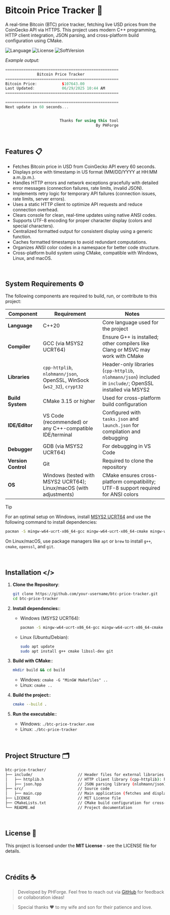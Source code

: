 # Bitcoin Price Tracker 🔎

A real-time Bitcoin (BTC) price tracker, fetching live USD prices from the CoinGecko API via HTTPS. This project uses modern C++ programming, HTTP client integration, JSON parsing, and cross-platform build configuration using CMake.

![Language](https://img.shields.io/badge/language-C++-blue.svg) ![License](https://img.shields.io/badge/license-MIT-darkblue.svg) ![SoftVersion](https://img.shields.io/badge/SoftVersion-0.0.8-black)

*Example output:*
```cpp
==================================================
              Bitcoin Price Tracker
==================================================
Bitcoin Price:           $107643.00
Last Updated:            06/29/2025 10:44 AM
==================================================

==================================================
Next update in 60 seconds...


                        Thanks for using this tool
                                        By PHForge
```

<br>

## Features 📋
- Fetches Bitcoin price in USD from CoinGecko API every 60 seconds.
- Displays price with timestamp in US format (MM/DD/YYYY at HH:MM a.m./p.m.).
- Handles HTTP errors and network exceptions gracefully with detailed error messages (connection failures, rate limits, invalid JSON).
- Implements retry logic for temporary API failures (connection issues, rate limits, server errors).
- Uses a static HTTP client to optimize API requests and reduce connection overhead.
- Clears console for clean, real-time updates using native ANSI codes.
- Supports UTF-8 encoding for proper character display (colors and special characters).
- Centralized formatted output for consistent display using a generic function.
- Caches formatted timestamps to avoid redundant computations.
- Organizes ANSI color codes in a namespace for better code structure.
- Cross-platform build system using CMake, compatible with Windows, Linux, and macOS.

<br>

## System Requirements ⚙️

The following components are required to build, run, or contribute to this project:

| Component          | Requirement                              | Notes                                      |
|--------------------|------------------------------------------|--------------------------------------------|
| **Language**       | C++20                                    | Core language used for the project         |
| **Compiler**       | GCC (via MSYS2 UCRT64)                   | Ensure G++ is installed; other compilers like Clang or MSVC may work with CMake |
| **Libraries**      | `cpp-httplib`, `nlohmann/json`, OpenSSL, WinSock (`ws2_32`), `crypt32` | Header-only libraries (`cpp-httplib`, `nlohmann/json`) included in `include/`; OpenSSL installed via MSYS2 |
| **Build System**   | CMake 3.15 or higher                     | Used for cross-platform build configuration |
| **IDE/Editor**     | VS Code (recommended) or any C++-compatible IDE/terminal | Configured with `tasks.json` and `launch.json` for compilation and debugging |
| **Debugger**       | GDB (via MSYS2 UCRT64)                   | For debugging in VS Code                   |
| **Version Control**| Git                                      | Required to clone the repository           |
| **OS**             | Windows (tested with MSYS2 UCRT64); Linux/macOS (with adjustments) | CMake ensures cross-platform compatibility; UTF-8 support required for ANSI colors |

> [!TIP]
> For an optimal setup on Windows, install [MSYS2 UCRT64](https://www.msys2.org/) and use the following command to install dependencies:
> ```bash
> pacman -S mingw-w64-ucrt-x86_64-gcc mingw-w64-ucrt-x86_64-cmake mingw-w64-ucrt-x86_64-openssl mingw-w64-ucrt-x86_64-gdb
> ```
> On Linux/macOS, use package managers like `apt` or `brew` to install `g++`, `cmake`, `openssl`, and `git`.

<br>

## Installation </>

1. **Clone the Repository**:
	```bash
	git clone https://github.com/your-username/btc-price-tracker.git
    cd btc-price-tracker
	```

2. **Install dependencies:**:
    - Windows (MSYS2 UCRT64):
		```bash
		pacman -S mingw-w64-ucrt-x86_64-gcc mingw-w64-ucrt-x86_64-cmake mingw-w64-ucrt-x86_64-openssl mingw-w64-ucrt-x86_64-gdb
		```
	- Linux (Ubuntu/Debian):
		```bash
		sudo apt update
        sudo apt install g++ cmake libssl-dev git
		```

3. **Build with CMake:**:
	```bash
	mkdir build && cd build
	```
	- Windows: `cmake -G "MinGW Makefiles" ..`
	- Linux: `cmake ..`

4. **Build the project:**:
	```bash
	cmake --build .
	```

5. **Run the executable:**:
	- Windows: `./btc-price-tracker.exe`
	- Linux: `./btc-price-tracker`

<br>

## Project Structure 🗂️
```bash
btc-price-tracker/
├── include/                    // Header files for external libraries
│   ├── httplib.h               // HTTP client library (cpp-httplib): https://github.com/yhirose/cpp-httplib
│   ├── json.hpp                // JSON parsing library (nlohmann/json): https://github.com/nlohmann/json
├── src/                        // Source code
│   ├── main.cpp                // Main application (fetches and displays Bitcoin price)
├── LICENSE                     // MIT License file
├── CMakeLists.txt              // CMake build configuration for cross-platform builds
└── README.md                   // Project documentation
```

<br>

## License 🧾

This project is licensed under the **MIT License** - see the LICENSE file for details.

<br>

## Crédits ☕

> Developed by PHForge. 
> Feel free to reach out via [GitHub](https://github.com/PHForge) for feedback or collaboration ideas!

> Special thanks ❤️ to my wife and son for their patience and love.

